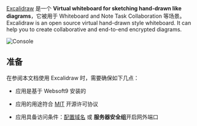 [Excalidraw](https://github.com/excalidraw/excalidraw) 是一个 **Virtual whiteboard for sketching hand-drawn like diagrams**，它被用于 Whiteboard and Note Task Collaboration  等场景。Excalidraw is an open source virtual hand-drawn style whiteboard. It can help you to create collaborative and end-to-end encrypted diagrams.



![Console](https://libs.websoft9.com/Websoft9/DocsPicture/zh/excalidraw/excalidraw-gui-websoft9.png)


## 准备

在参阅本文档使用 Excalidraw 时，需要确保如下几点：

- 应用是基于 Websoft9 安装的

- 应用的用途符合 [MIT](https://opensource.org/licenses/MIT) 开源许可协议

- 应用具备访问条件：[配置域名](./guide/appsetdomain) 或 **服务器安全组**开启网外端口